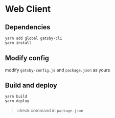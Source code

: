 # Web Client

## Dependencies
```bash
yarn add global gatsby-cli
yarn install
```

## Modify config
modify `gatsby-config.js` and `package.json` as yours

## Build and deploy
```bash
yarn build
yarn deploy
```

> check command in `package.json`